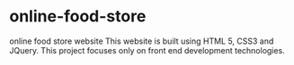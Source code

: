 # online-food-store
online food store website
This website is built using HTML 5, CSS3 and JQuery. This project focuses only on front end development technologies. 
